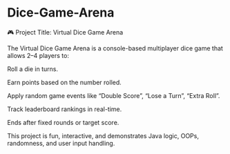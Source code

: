 # Dice-Game-Arena


🎮 Project Title: Virtual Dice Game Arena

The Virtual Dice Game Arena is a console-based multiplayer dice game that allows 2–4 players to:

Roll a die in turns.

Earn points based on the number rolled.

Apply random game events like “Double Score”, “Lose a Turn”, “Extra Roll”.

Track leaderboard rankings in real-time.

Ends after fixed rounds or target score.

This project is fun, interactive, and demonstrates Java logic, OOPs, randomness, and user input handling.

